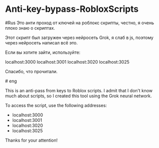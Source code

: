﻿# Anti-key-bypass-RobloxScripts
#Rus
Это анти проход от ключей на роблокс скрипты, честно, я очень плохо знаю о скриптах.

Этот скрипт был загружен через нейросеть Grok, я слаб в js, поэтому через нейросеть написал всё это.

Если вы хотите зайти, используйте:

localhost:3000
localhost:3001
localhost:3020
localhost:3025

Спасибо, что прочитали.



﻿# eng

This is an anti-pass from keys to Roblox scripts. I admit that I don't know much about scripts, so I created this tool using the Grok neural network.

To access the script, use the following addresses:

* localhost:3000
* localhost:3001
* localhost:3020
* localhost:3025

Thanks for your attention!
